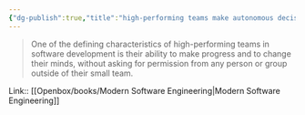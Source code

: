 ```yaml
---
{"dg-publish":true,"title":"high-performing teams make autonomous decisions","tags":["quotes"],"date":"2023-09-01T08:50:37+03:00","modified_at":"2023-10-27T22:26:42+04:00","alias":"high-performing teams make autonomous decisions","dg-path":"/quotes/202309010850.md","permalink":"/quotes/202309010850/","dgPassFrontmatter":true}
---
```



> One of the defining characteristics of high-performing teams in software development is their ability to make progress and to change their minds, without asking for permission from any person or group outside of their small team.

Link:: [[Openbox/books/Modern Software Engineering\|Modern Software Engineering]]

